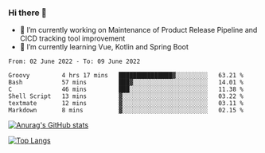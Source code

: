 ### Hi there 👋

- 🔭 I’m currently working on Maintenance of Product Release Pipeline and CICD tracking tool improvement
- 🌱 I’m currently learning Vue, Kotlin and Spring Boot

<!--START_SECTION:waka-->

```text
From: 02 June 2022 - To: 09 June 2022

Groovy         4 hrs 17 mins   ███████████████▓░░░░░░░░░   63.21 %
Bash           57 mins         ███▓░░░░░░░░░░░░░░░░░░░░░   14.01 %
C              46 mins         ███░░░░░░░░░░░░░░░░░░░░░░   11.38 %
Shell Script   13 mins         ▓░░░░░░░░░░░░░░░░░░░░░░░░   03.22 %
textmate       12 mins         ▓░░░░░░░░░░░░░░░░░░░░░░░░   03.11 %
Markdown       8 mins          ▓░░░░░░░░░░░░░░░░░░░░░░░░   02.15 %
```

<!--END_SECTION:waka-->

[![Anurag's GitHub stats](https://github-readme-stats.vercel.app/api?username=yunhao981&show_icons=true&theme=solarized-dark)](https://github.com/anuraghazra/github-readme-stats)

[![Top Langs](https://github-readme-stats.vercel.app/api/top-langs/?username=yunhao981&theme=solarized-dark&layout=compact)](https://github.com/anuraghazra/github-readme-stats)

<!--
**yunhao981/yunhao981** is a ✨ _special_ ✨ repository because its `README.md` (this file) appears on your GitHub profile.

Here are some ideas to get you started:

- 🔭 I’m currently working on Maintenance of Release Pipeline and CICD tracking tool improvement
- 🌱 I’m currently learning Vue, Kotlin and Spring Boot
- 👯 I’m looking to collaborate on ...
- 🤔 I’m looking for help with ...
- 💬 Ask me about ...
- 📫 How to reach me: ...
- 😄 Pronouns: ...
- ⚡ Fun fact: ...
-->


